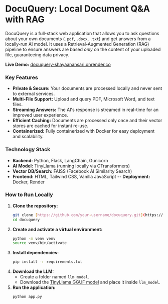 # DocuQuery: Local Document Q&A with RAG

DocuQuery is a full-stack web application that allows you to ask questions about your own documents (`.pdf`, `.docx`, `.txt`) and get answers from a locally-run AI model. It uses a Retrieval-Augmented Generation (RAG) pipeline to ensure answers are based *only* on the content of your uploaded file, guaranteeing data privacy.

**Live Demo:** [docuquery-shayaanansari.onrender.co](https://docuquery-secure-rag-document-q-a.onrender.com)


### Key Features

-   **Private & Secure:** Your documents are processed locally and never sent to external services.
-   **Multi-File Support:** Upload and query PDF, Microsoft Word, and text files.
-   **Streaming Answers:** The AI's response is streamed in real-time for an improved user experience.
-   **Efficient Caching:** Documents are processed only once and their vector stores are cached for instant re-use.
-   **Containerized:** Fully containerized with Docker for easy deployment and scalability.

### Technology Stack

-   **Backend:** Python, Flask, LangChain, Gunicorn
-   **AI Model:** TinyLlama (running locally via CTransformers)
-   **Vector DB/Search:** FAISS (Facebook AI Similarity Search)
-   **Frontend:** HTML, Tailwind CSS, Vanilla JavaScript
-- **Deployment:** Docker, Render

### How to Run Locally


1.  **Clone the repository:**
    ```bash
    git clone [https://github.com/your-username/docuquery.git](https://github.com/your-username/docuquery.git)
    cd docuquery
    ```
2.  **Create and activate a virtual environment:**
    ```bash
    python -m venv venv
    source venv/bin/activate
    ```
3.  **Install dependencies:**
    ```bash
    pip install -r requirements.txt
    ```
4.  **Download the LLM:**
    -   Create a folder named `llm_model`.
    -   Download the [TinyLlama GGUF model](https://huggingface.co/TheBloke/TinyLlama-1.1B-Chat-v1.0-GGUF/resolve/main/tinyllama-1.1b-chat-v1.0.Q4_K_M.gguf) and place it inside `llm_model`.
5.  **Run the application:**
    ```bash
    python app.py
    ```
